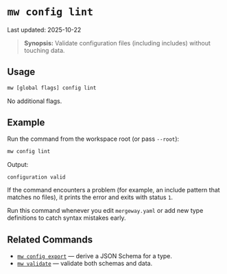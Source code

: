 # `mw config lint`

Last updated: 2025-10-22

> **Synopsis:** Validate configuration files (including includes) without touching data.

## Usage

```bash
mw [global flags] config lint
```

No additional flags.

## Example

Run the command from the workspace root (or pass `--root`):

```bash
mw config lint
```

Output:

```
configuration valid
```

If the command encounters a problem (for example, an include pattern that matches no files), it prints the error and exits with status `1`.

Run this command whenever you edit `mergeway.yaml` or add new type definitions to catch syntax mistakes early.

## Related Commands

- [`mw config export`](config-export.md) — derive a JSON Schema for a type.
- [`mw validate`](validate.md) — validate both schemas and data.
